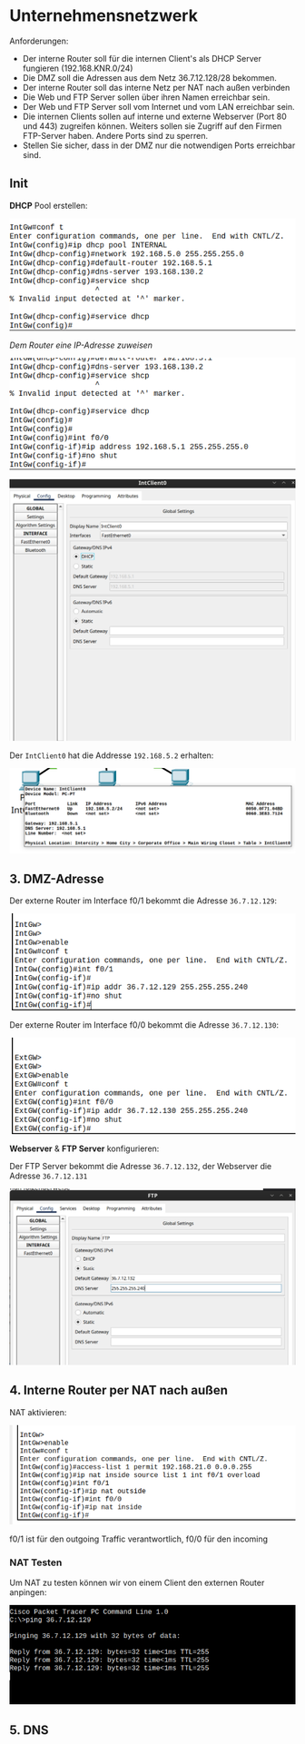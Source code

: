 # Unternehmensnetzwerk

Anforderungen:

- Der interne Router soll für die internen Client's als DHCP Server fungieren (192.168.KNR.0/24)
- Die  DMZ soll die Adressen aus dem Netz 36.7.12.128/28 bekommen.
- Der interne Router soll das interne Netz per NAT nach außen verbinden
- Die Web und FTP Server sollen über ihren Namen erreichbar sein.
- Der Web und FTP Server soll vom Internet und vom LAN erreichbar sein.
- Die internen Clients sollen auf interne und externe Webserver (Port 80 und 443) zugreifen können.  Weiters sollen sie Zugriff auf den Firmen FTP-Server haben. Andere Ports sind zu sperren.
- Stellen Sie sicher, dass in der DMZ nur die notwendigen Ports erreichbar sind.

## Init

**DHCP** Pool erstellen:

![alt text](image-6.png)

*Dem Router eine IP-Adresse zuweisen*

![alt text](image-7.png)

![alt text](image-8.png)

Der `IntClient0` hat die Addresse `192.168.5.2` erhalten:

![alt text](image-9.png)

## 3. DMZ-Adresse

Der externe Router im Interface f0/1 bekommt die Adresse `36.7.12.129`:

![alt text](image-10.png)

Der externe Router im Interface f0/0 bekommt die Adresse `36.7.12.130`:

![alt text](image-12.png)

**Webserver** & **FTP Server** konfigurieren:

Der FTP Server bekommt die Adresse `36.7.12.132`, der Webserver die Adresse `36.7.12.131`

![alt text](image-13.png)

## 4. Interne Router per NAT nach außen

NAT aktivieren:

![alt text](image-14.png)

f0/1 ist für den outgoing Traffic verantwortlich, f0/0 für den incoming

### NAT Testen

Um NAT zu testen können wir von einem Client den externen Router anpingen:

![alt text](image-15.png)

## 5. DNS
